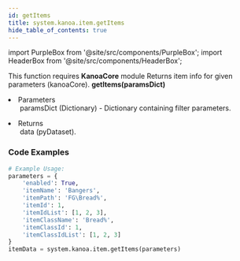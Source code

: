 ```yaml
---
id: getItems
title: system.kanoa.item.getItems
hide_table_of_contents: true
---
```


import PurpleBox from '@site/src/components/PurpleBox';
import HeaderBox from '@site/src/components/HeaderBox';

<PurpleBox>This function requires <b>KanoaCore</b> module</PurpleBox>
<HeaderBox header="Description">Returns item info for given parameters (kanoaCore).</HeaderBox>
<HeaderBox header="Syntax">
    <b>getItems(paramsDict)</b>
    <li>Parameters <br />
        <ul>paramsDict (Dictionary) - Dictionary containing filter parameters.</ul>
    </li>
    <li>Returns <br />
        <ul>data (pyDataset).</ul>
    </li>
</HeaderBox>

### Code Examples

```python
# Example Usage:
parameters = {
    'enabled': True,
    'itemName': 'Bangers',
    'itemPath': 'FG\Bread%',
    'itemId': 1,
    'itemIdList': [1, 2, 3],
    'itemClassName': 'Bread%',
    'itemClassId': 1,
    'itemClassIdList': [1, 2, 3]
}
itemData = system.kanoa.item.getItems(parameters)